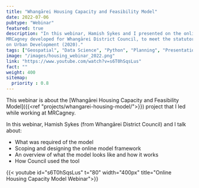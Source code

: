 ```yaml
---
title: "Whangārei Housing Capacity and Feasibility Model"
date: 2022-07-06
pubtype: "Webinar"
featured: true
description: "In this webinar, Hamish Sykes and I presented on the online housing capacity and feasibility model that 
MRCagney developed for Whangārei District Council, to meet the statutory requirements of the National Policy Statement 
on Urban Development (2020)."
tags: ["Geospatial", "Data Science", "Python", "Planning", "Presentation"]
image: "/images/housing_webinar_2022.png"
link: "https://www.youtube.com/watch?v=s6T0hSqsLus"
fact: ""
weight: 400
sitemap:
  priority : 0.8
---
```


This webinar is about the [Whangārei Housing Capacity and Feasibility Model]({{<ref "projects/whangarei-housing-model/">}}) 
project that I led while working at MRCagney. 

In this webinar, Hamish Sykes (from Whangārei District Council) and I talk about:

* What was required of the model
* Scoping and designing the online model framework
* An overview of what the model looks like and how it works
* How Council used the tool 

{{< youtube id="s6T0hSqsLus" t="80" width="400px" title="Online Housing Capacity Model Webinar">}}
